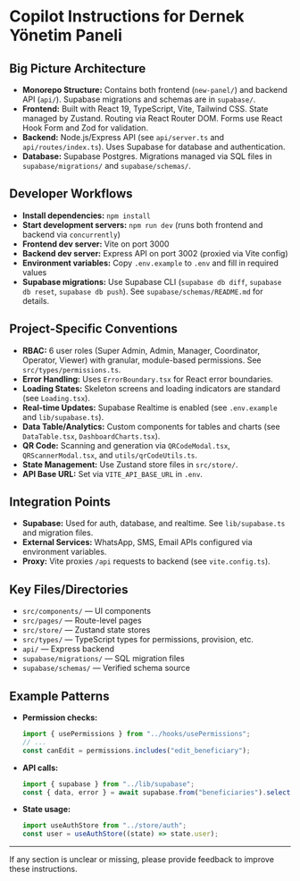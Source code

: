 # Copilot Instructions for Dernek Yönetim Paneli

## Big Picture Architecture
- **Monorepo Structure:** Contains both frontend (`new-panel/`) and backend API (`api/`). Supabase migrations and schemas are in `supabase/`.
- **Frontend:** Built with React 19, TypeScript, Vite, Tailwind CSS. State managed by Zustand. Routing via React Router DOM. Forms use React Hook Form and Zod for validation.
- **Backend:** Node.js/Express API (see `api/server.ts` and `api/routes/index.ts`). Uses Supabase for database and authentication.
- **Database:** Supabase Postgres. Migrations managed via SQL files in `supabase/migrations/` and `supabase/schemas/`.

## Developer Workflows
- **Install dependencies:** `npm install`
- **Start development servers:** `npm run dev` (runs both frontend and backend via `concurrently`)
- **Frontend dev server:** Vite on port 3000
- **Backend dev server:** Express API on port 3002 (proxied via Vite config)
- **Environment variables:** Copy `.env.example` to `.env` and fill in required values
- **Supabase migrations:** Use Supabase CLI (`supabase db diff`, `supabase db reset`, `supabase db push`). See `supabase/schemas/README.md` for details.

## Project-Specific Conventions
- **RBAC:** 6 user roles (Super Admin, Admin, Manager, Coordinator, Operator, Viewer) with granular, module-based permissions. See `src/types/permissions.ts`.
- **Error Handling:** Uses `ErrorBoundary.tsx` for React error boundaries.
- **Loading States:** Skeleton screens and loading indicators are standard (see `Loading.tsx`).
- **Real-time Updates:** Supabase Realtime is enabled (see `.env.example` and `lib/supabase.ts`).
- **Data Table/Analytics:** Custom components for tables and charts (see `DataTable.tsx`, `DashboardCharts.tsx`).
- **QR Code:** Scanning and generation via `QRCodeModal.tsx`, `QRScannerModal.tsx`, and `utils/qrCodeUtils.ts`.
- **State Management:** Use Zustand store files in `src/store/`.
- **API Base URL:** Set via `VITE_API_BASE_URL` in `.env`.

## Integration Points
- **Supabase:** Used for auth, database, and realtime. See `lib/supabase.ts` and migration files.
- **External Services:** WhatsApp, SMS, Email APIs configured via environment variables.
- **Proxy:** Vite proxies `/api` requests to backend (see `vite.config.ts`).

## Key Files/Directories
- `src/components/` — UI components
- `src/pages/` — Route-level pages
- `src/store/` — Zustand state stores
- `src/types/` — TypeScript types for permissions, provision, etc.
- `api/` — Express backend
- `supabase/migrations/` — SQL migration files
- `supabase/schemas/` — Verified schema source

## Example Patterns
- **Permission checks:**
  ```ts
  import { usePermissions } from "../hooks/usePermissions";
  // ...
  const canEdit = permissions.includes("edit_beneficiary");
  ```
- **API calls:**
  ```ts
  import { supabase } from "../lib/supabase";
  const { data, error } = await supabase.from("beneficiaries").select();
  ```
- **State usage:**
  ```ts
  import useAuthStore from "../store/auth";
  const user = useAuthStore((state) => state.user);
  ```

---
If any section is unclear or missing, please provide feedback to improve these instructions.
